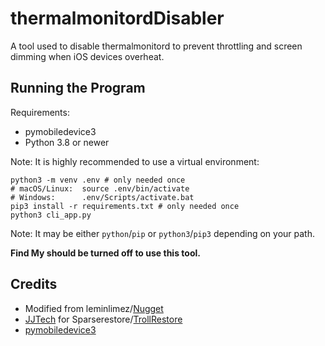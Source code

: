 # thermalmonitordDisabler
A tool used to disable thermalmonitord to prevent throttling and screen dimming when iOS devices overheat.

## Running the Program
Requirements:
- pymobiledevice3
- Python 3.8 or newer

Note: It is highly recommended to use a virtual environment:
```
python3 -m venv .env # only needed once
# macOS/Linux:  source .env/bin/activate
# Windows:      .env/Scripts/activate.bat
pip3 install -r requirements.txt # only needed once
python3 cli_app.py
```
Note: It may be either `python`/`pip` or `python3`/`pip3` depending on your path.

**Find My should be turned off to use this tool.**

## Credits
- Modified from leminlimez/[Nugget](https://github.com/leminlimez/Nugget)
- [JJTech](https://github.com/JJTech0130) for Sparserestore/[TrollRestore](https://github.com/JJTech0130/TrollRestore)
- [pymobiledevice3](https://github.com/doronz88/pymobiledevice3)

